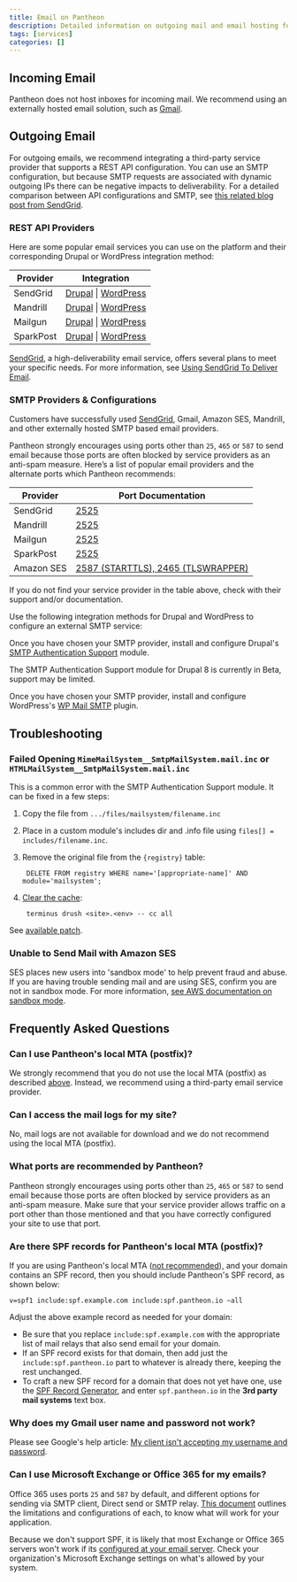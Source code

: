 ```yaml
---
title: Email on Pantheon
description: Detailed information on outgoing mail and email hosting for your Pantheon Drupal or WordPress site.
tags: [services]
categories: []
---
```

## Incoming Email

Pantheon does not host inboxes for incoming mail. We recommend using an externally hosted email solution, such as [Gmail](https://gsuite.google.com/index.html).

## Outgoing Email

For outgoing emails, we recommend integrating a third-party service provider that supports a REST API configuration. You can use an SMTP configuration, but because SMTP requests are associated with dynamic outgoing IPs there can be negative impacts to deliverability. For a detailed comparison between API configurations and SMTP, see [this related blog post from SendGrid](https://sendgrid.com/blog/web-api-or-smtp-relay-how-should-you-send-your-mail/).


### REST API Providers

Here are some popular email services you can use on the platform and their corresponding Drupal or WordPress integration method:

<table class="table table-responsive table-bordered">
    <thead class="thead-inverse">
      <tr>
        <th scope="row" class="thead-inverse">Provider</th>
        <th>Integration</th>
      </tr>
    </thead>
    <tbody>
      <tr>
        <td scope="row" class="thead-inverse">SendGrid</td>
        <td><a href="https://www.drupal.org/project/sendgrid_integration" target="blank">Drupal</a> | <a target="blank" href="https://wordpress.org/plugins/sendgrid-email-delivery-simplified/">WordPress</a></td>
      </tr>
      <tr>
        <td scope="row" class="thead-inverse">Mandrill</td>
        <td><a href="https://www.drupal.org/project/mandrill" target="blank">Drupal</a> | <a target="blank" href="https://wordpress.org/plugins/wpmandrill/">WordPress</a></td>
      </tr>
      <tr>
        <td scope="row" class="thead-inverse">Mailgun</td>
        <td><a href="https://www.drupal.org/project/mailgun" target="blank">Drupal</a> | <a target="blank" href="https://wordpress.org/plugins/mailgun/">WordPress</a></td>
      </tr>
      <tr>
        <td scope="row" class="thead-inverse">SparkPost</td>
        <td><a href="https://www.drupal.org/project/sparkpost" target="blank">Drupal</a> | <a target="blank" href="https://wordpress.org/plugins/sparkpost/">WordPress</a></td>
      </tr>
    </tbody>
</table>

[SendGrid](https://sendgrid.com/), a high-deliverability email service, offers several plans to meet your specific needs. For more information, see [Using SendGrid To Deliver Email](/docs/guides/sendgrid/).

### SMTP Providers & Configurations
Customers have successfully used [SendGrid](/docs/guides/sendgrid/), Gmail, Amazon SES, Mandrill, and other externally hosted SMTP based email providers.

Pantheon strongly encourages using ports other than `25`, `465` or `587` to send email because those ports are often blocked by service providers as an anti-spam measure. Here’s a list of popular email providers and the alternate ports which Pantheon recommends:

<table class="table table-responsive table-bordered">
    <thead class="thead-inverse">
      <tr>
        <th scope="row" class="thead-inverse">Provider</th>
        <th>Port Documentation</th>
      </tr>
    </thead>
    <tbody>
      <tr>
        <td>SendGrid</td>
        <td><a href="https://sendgrid.com/docs/API_Reference/SMTP_API/integrating_with_the_smtp_api.html" target="blank">2525</a></td>
      </tr>
      <tr>
        <td>Mandrill</td>
        <td><a href="https://mandrill.zendesk.com/hc/en-us/articles/205582167-Which-SMTP-ports-can-I-use-" target="blank">2525</a></td>
      </tr>
      <tr>
        <td>Mailgun</td>
        <td><a href="http://blog.mailgun.com/25-465-587-what-port-should-i-use/" target="blank">2525</a></td>
      </tr>
      <tr>
        <td>SparkPost</td>
        <td><a href="https://www.sparkpost.com/docs/faq/smtp-connection-problems/" target="blank">2525</a></td>
      </tr>
      <tr>
        <td>Amazon SES</td>
        <td><a href="http://docs.aws.amazon.com/ses/latest/DeveloperGuide/smtp-connect.html" target="blank">2587 (STARTTLS), 2465 (TLSWRAPPER)</a></td>
      </tr>
    </tbody>
</table>

If you do not find your service provider in the table above, check with their support and/or documentation.

Use the following integration methods for Drupal and WordPress to configure an external SMTP service:

<TabList>

<Tab name="Drupal 7/8" id="$" active="true">

Once you have chosen your SMTP provider, install and configure Drupal's [SMTP Authentication Support](https://drupal.org/project/smtp) module.

<Alert title="Note" type="info">

The SMTP Authentication Support module for Drupal 8 is currently in Beta, support may be limited. 

</Alert>

</Tab>

<Tab name="WordPress" id="wp">

Once you have chosen your SMTP provider, install and configure WordPress's [WP Mail SMTP](https://wordpress.org/plugins/wp-mail-smtp/) plugin.

</Tab>

## Troubleshooting

### Failed Opening `MimeMailSystem__SmtpMailSystem.mail.inc` or `HTMLMailSystem__SmtpMailSystem.mail.inc`

This is a common error with the SMTP Authentication Support module. It can be fixed in a few steps:

1. Copy the file from `.../files/mailsystem/filename.inc`
2. Place in a custom module's includes dir and .info file using `files[] = includes/filename.inc`.
3. Remove the original file from the `{registry}` table:

        DELETE FROM registry WHERE name='[appropriate-name]' AND module='mailsystem';

4. [Clear the cache](https://github.com/pantheon-systems/cli):

        terminus drush <site>.<env> -- cc all

See [available patch](https://drupal.org/node/1369736#comment-5644064).

### Unable to Send Mail with Amazon SES

SES places new users into 'sandbox mode' to help prevent fraud and abuse. If you are having trouble sending mail and are using SES, confirm you are not in sandbox mode. For more information, [see AWS documentation on sandbox mode](https://docs.aws.amazon.com/ses/latest/DeveloperGuide/request-production-access.html).

## Frequently Asked Questions

### Can I use Pantheon's local MTA (postfix)?
We strongly recommend that you do not use the local MTA (postfix) as described [above](#outgoing-email). Instead, we recommend using a third-party email service provider.

### Can I access the mail logs for my site?
No, mail logs are not available for download and we do not recommend using the local MTA (postfix).

### What ports are recommended by Pantheon?
Pantheon strongly encourages using ports other than `25`, `465` or `587` to send email because those ports are often blocked by service providers as an anti-spam measure.  Make sure that your service provider allows traffic on a port other than those mentioned and that you have correctly configured your site to use that port.

### Are there SPF records for Pantheon's local MTA (postfix)?
If you are using Pantheon's local MTA ([not recommended](#outgoing-email)), and your domain contains an SPF record, then you should include Pantheon's SPF record, as shown below:

```
v=spf1 include:spf.example.com include:spf.pantheon.io ~all
```

Adjust the above example record as needed for your domain:

 - Be sure that you replace `include:spf.example.com` with the appropriate list of mail relays that also send email for your domain.
 - If an SPF record exists for that domain, then add just the `include:spf.pantheon.io` part to whatever is already there, keeping the rest unchanged.
 - To craft a new SPF record for a domain that does not yet have one, use the [SPF Record Generator](https://mxtoolbox.com/SPFRecordGenerator.aspx?domain=example.com), and enter `spf.pantheon.io` in the **3rd party mail systems** text box.

### Why does my Gmail user name and password not work?

Please see Google's help article: [My client isn't accepting my username and password](https://support.google.com/mail/answer/14257?p=client_login&rd=1).

### Can I use Microsoft Exchange or Office 365 for my emails?

Office 365 uses ports `25` and `587` by default, and different options for sending via SMTP client, Direct send or SMTP relay. [This document](https://support.office.com/en-us/article/How-to-set-up-a-multifunction-device-or-application-to-send-email-using-Office-365-69f58e99-c550-4274-ad18-c805d654b4c4?ui=en-US&rs=en-US&ad=US) outlines the limitations and configurations of each, to know what will work for your application.

Because we don't support SPF, it is likely that most Exchange or Office 365 servers won't work if its [configured at your email server](https://technet.microsoft.com/en-us/library/dn789058%28v=exchg.150%29.aspx?f=255&MSPPError=-2147217396). Check your organization's Microsoft Exchange settings on what's allowed by your system.
